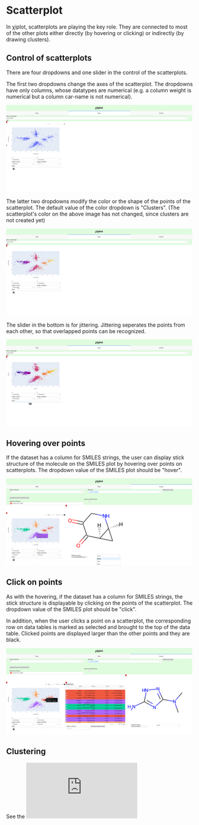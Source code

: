 # Scatterplot

In &chi;iplot, scatterplots are playing the key role. They are connected to most of the other plots either directly (by hovering or clicking) or
indirectly (by drawing clusters).

## Control of scatterplots

There are four dropdowns and one slider in the control of the scatterplots.

The first two dropdowns change the axes of the scatterplot. The dropdowns have only columns, whose datatypes are numerical (e.g. a column weight is
numerical but a column car-name is not numerical).

![scatterplot_axes](https://github.com/edahelsinki/xiplot/blob/main/documents/images/scatterplot_init.png)

The latter two dropdowns modify the color or the shape of the points of the scatterplot. The default value of the color dropdown is "Clusters".
(The scatterplot's color on the above image has not changed, since clusters are not created yet)

![scatterplot_coloring](https://github.com/edahelsinki/xiplot/blob/main/documents/images/scatterplot_coloring.png)

The slider in the bottom is for jittering. Jittering seperates the points from each other, so that overlapped points can be recognized.

![scatterplot_jitter](https://github.com/edahelsinki/xiplot/blob/main/documents/images/scatterplot_jittering.png)

## Hovering over points

If the dataset has a column for SMILES strings, the user can display stick structure of the molecule on the SMILES plot by hovering over points on
scatterplots. The dropdown value of the SMILES plot should be "hover".

![scatterplot_hover](https://github.com/edahelsinki/xiplot/blob/main/documents/images/scatterplot_hover.png)

## Click on points

As with the hovering, if the dataset has a column for SMILES strings, the stick structure is displayable by clicking on the points of the scatterplot.
The dropdown value of the SMILES plot should be "click".

In addition, when the user clicks a point on a scatterplot, the corresponding row on data tables is marked as selected and brought to 
the top of the data table. Clicked points are displayed larger than the other points and they are black.

![scatterplot_click](https://github.com/edahelsinki/xiplot/blob/main/documents/images/scatterplot_click.png)

## Clustering

See the ![clustering.md](https://github.com/edahelsinki/xiplot/blob/main/documents/user_guide/clustering.md)


